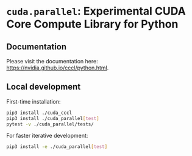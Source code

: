 # `cuda.parallel`: Experimental CUDA Core Compute Library for Python

## Documentation

Please visit the documentation here: https://nvidia.github.io/cccl/python.html.

## Local development

First-time installation:

```bash
pip3 install ./cuda_cccl
pip3 install ./cuda_parallel[test]
pytest -v ./cuda_parallel/tests/
```

For faster iterative development:

```bash
pip3 install -e ./cuda_parallel[test]
```
